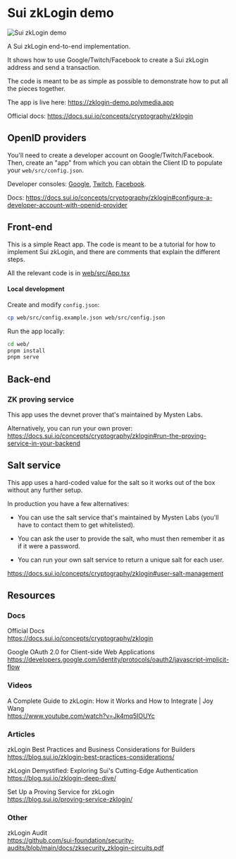 # Sui zkLogin demo

![Sui zkLogin demo](https://zklogin-demo.polymedia.app/img/open-graph.png)

A Sui zkLogin end-to-end implementation.

It shows how to use Google/Twitch/Facebook to create a Sui zkLogin address and send a transaction.

The code is meant to be as simple as possible to demonstrate how to put all the pieces together.

The app is live here:
https://zklogin-demo.polymedia.app

Official docs: https://docs.sui.io/concepts/cryptography/zklogin

## OpenID providers

You'll need to create a developer account on Google/Twitch/Facebook. Then, create an "app" from which you can obtain the Client ID to populate your `web/src/config.json`.

Developer consoles: [Google](https://console.cloud.google.com/home/dashboard), [Twitch](https://dev.twitch.tv/console), [Facebook](https://developers.facebook.com/apps/).

Docs: https://docs.sui.io/concepts/cryptography/zklogin#configure-a-developer-account-with-openid-provider

## Front-end

This is a simple React app. The code is meant to be a tutorial for how to implement
Sui zkLogin, and there are comments that explain the different steps.

All the relevant code is in [web/src/App.tsx](./web/src/App.tsx)

#### Local development

Create and modify `config.json`:

```bash
cp web/src/config.example.json web/src/config.json
```

Run the app locally:
```bash
cd web/
pnpm install
pnpm serve
```

## Back-end

### ZK proving service

This app uses the devnet prover that's maintained by Mysten Labs.

Alternatively, you can run your own prover:
https://docs.sui.io/concepts/cryptography/zklogin#run-the-proving-service-in-your-backend

## Salt service

This app uses a hard-coded value for the salt so it works out of the box without any further setup.

In production you have a few alternatives:

- You can use the salt service that's maintained by Mysten Labs (you'll have to contact
them to get whitelisted).

- You can ask the user to provide the salt, who must then remember it as if it were a password.

- You can run your own salt service to return a unique salt for each user.

https://docs.sui.io/concepts/cryptography/zklogin#user-salt-management

## Resources

### Docs

Official Docs<br/>
https://docs.sui.io/concepts/cryptography/zklogin

Google OAuth 2.0 for Client-side Web Applications<br/>
https://developers.google.com/identity/protocols/oauth2/javascript-implicit-flow

### Videos

A Complete Guide to zkLogin: How it Works and How to Integrate | Joy Wang<br/>
https://www.youtube.com/watch?v=Jk4mq5IOUYc

### Articles

zkLogin Best Practices and Business Considerations for Builders<br/>
https://blog.sui.io/zklogin-best-practices-considerations/

zkLogin Demystified: Exploring Sui's Cutting-Edge Authentication<br/>
https://blog.sui.io/zklogin-deep-dive/

Set Up a Proving Service for zkLogin<br/>
https://blog.sui.io/proving-service-zklogin/

### Other

zkLogin Audit<br/>
https://github.com/sui-foundation/security-audits/blob/main/docs/zksecurity_zklogin-circuits.pdf
